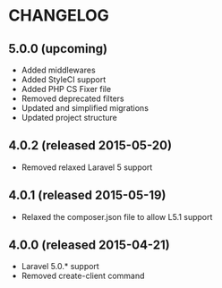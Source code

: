 # CHANGELOG

## 5.0.0 (upcoming)

- Added middlewares
- Added StyleCI support
- Added PHP CS Fixer file
- Removed deprecated filters
- Updated and simplified migrations
- Updated project structure

## 4.0.2 (released 2015-05-20)

- Removed relaxed Laravel 5 support

## 4.0.1 (released 2015-05-19)

- Relaxed the composer.json file to allow L5.1 support

## 4.0.0 (released 2015-04-21)

- Laravel 5.0.* support
- Removed create-client command
